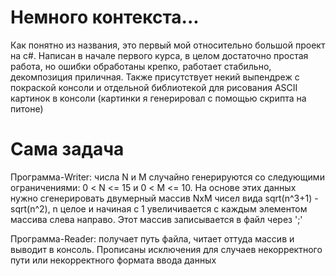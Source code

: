 # Немного контекста...
Как понятно из названия, это первый мой относительно большой проект на c#. Написан в начале первого курса, в целом достаточно простая работа, но ошибки обработаны крепко, работает стабильно, декомпозиция приличная. Также присутствует некий выпендреж с покраской консоли и отдельной библиотекой для рисования ASCII картинок в консоли (картинки я генерировал с помощью скрипта на питоне)

# Сама задача
Программа-Writer: числа N и M случайно генерируются со следующими ограничениями: 0 < N <= 15 и 0 < M <= 10. На основе этих данных нужно сгенерировать двумерный массив NxM чисел вида sqrt(n^3+1) - sqrt(n^2), n целое и начиная с 1 увеличивается с каждым элементом массива слева направо. Этот массив записывается в файл через ';'

Программа-Reader: получает путь файла, читает оттуда массив и выводит в консоль. Прописаны исключения для случаев некорректного пути или некорректного формата ввода данных
